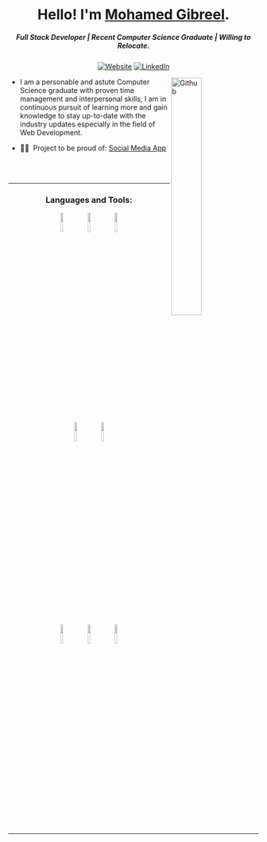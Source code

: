 <h1 align="center">Hello! I'm <a href="https://mohamed-gibreel.github.io/">Mohamed Gibreel</a>.</h1>
<h5 align="center">Full Stack Developer | Recent Computer Science Graduate | Willing to Relocate.</h5>

<p align="center">
    <a align="center" href="https://mohamed-gibreel.github.io/"><img align="center" alt="Website"
                                                                     src="https://img.shields.io/website?color=black&down_color=black&label=%20%20%20%20%20%20%20&logo=Sourcegraph&logoColor=white&style=flat-square&up_color=black&up_message=Portfolio&url=https://mohamed-gibreel.github.io/%2F"></a>
    <a align="center" href="https://www.linkedin.com/in/mohamedgibreel/"><img align="center" alt="LinkedIn"
                                                                                   src="https://img.shields.io/badge/-LinkedIn-222222?style=flat-square&logo=Linkedin&logoColor=white&link=https://www.linkedin.com/in/mohamedgibreel/"></a>
</p>

<a href="https://mohamed-gibreel.github.io/"><img align="right" alt="Github" src="https://user-images.githubusercontent.com/48678280/88862734-4903af80-d201-11ea-968b-9c939d88a37c.gif"
                                                  width="35%"/></a>

- I am a personable and astute Computer Science graduate with proven time management and
  interpersonal skills, I am in continuous pursuit of learning more and gain knowledge to
  stay up-to-date with the industry updates especially in the field of Web Development.

- 🧑‍💻 &nbsp;Project to be proud of: [Social Media App](https://github.com/Mohamed-Gibreel/Social-App-Client)

<br><br>

---

<div align = "center">

### Languages and Tools:

<code><img width="10%" src="https://www.vectorlogo.zone/logos/javascript/javascript-ar21.svg"></code>
<code><img width="10%" src="https://www.vectorlogo.zone/logos/reactjs/reactjs-ar21.svg"></code>
<code><img width="10%" src="https://www.vectorlogo.zone/logos/nodejs/nodejs-ar21.svg"></code>
<br><br>

<code><img width="10%" src="https://www.vectorlogo.zone/logos/expressjs/expressjs-ar21.svg"></code>
<code><img width="10%" src="https://www.vectorlogo.zone/logos/axios/axios-ar21.svg"></code>
<br><br>
<code><img width="10%" src="https://www.vectorlogo.zone/logos/python/python-ar21.svg"></code>
<code><img width="10%" src="https://www.vectorlogo.zone/logos/java/java-ar21.svg"></code>
<code><img width="10%" src="https://www.vectorlogo.zone/logos/firebase/firebase-ar21.svg"></code>
<br><br>

</div>

---
